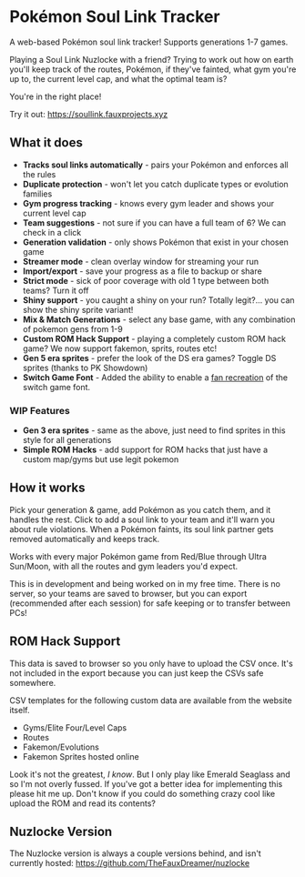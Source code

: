 # Pokémon Soul Link Tracker

A web-based Pokémon soul link tracker! Supports generations 1-7 games.

Playing a Soul Link Nuzlocke with a friend? Trying to work out how on earth you'll keep track of the routes, Pokémon, if they've fainted, what gym you're up to, the current level cap, and what the optimal team is?

You're in the right place!

Try it out: https://soullink.fauxprojects.xyz

## What it does

- **Tracks soul links automatically** - pairs your Pokémon and enforces all the rules
- **Duplicate protection** - won't let you catch duplicate types or evolution families  
- **Gym progress tracking** - knows every gym leader and shows your current level cap
- **Team suggestions** - not sure if you can have a full team of 6? We can check in a click
- **Generation validation** - only shows Pokémon that exist in your chosen game
- **Streamer mode** - clean overlay window for streaming your run
- **Import/export** - save your progress as a file to backup or share
- **Strict mode** - sick of poor coverage with old 1 type between both teams? Turn it off
- **Shiny support** - you caught a shiny on your run? Totally legit?... you can show the shiny sprite variant!
- **Mix & Match Generations** - select any base game, with any combination of pokemon gens from 1-9
- **Custom ROM Hack Support** - playing a completely custom ROM hack game? We now support fakemon, sprits, routes etc!
- **Gen 5 era sprites** - prefer the look of the DS era games? Toggle DS sprites (thanks to PK Showdown)
- **Switch Game Font** - Added the ability to enable a [fan recreation](https://www.pokemonaaah.net/news/2020/01/fontupdate/) of the switch game font.

### WIP Features
- **Gen 3 era sprites** - same as the above, just need to find sprites in this style for all generations
- **Simple ROM Hacks** - add support for ROM hacks that just have a custom map/gyms but use legit pokemon


## How it works

Pick your generation & game, add Pokémon as you catch them, and it handles the rest. Click to add a soul link to your team and it'll warn you about rule violations. When a Pokémon faints, its soul link partner gets removed automatically and keeps track.

Works with every major Pokémon game from Red/Blue through Ultra Sun/Moon, with all the routes and gym leaders you'd expect.

This is in development and being worked on in my free time. There is no server, so your teams are saved to browser, but you can export (recommended after each session) for safe keeping or to transfer between PCs!

## ROM Hack Support

This data is saved to browser so you only have to upload the CSV once. It's not included in the export because you can just keep the CSVs safe somewhere.

CSV templates for the following custom data are available from the website itself.
- Gyms/Elite Four/Level Caps
- Routes
- Fakemon/Evolutions
- Fakemon Sprites hosted online

Look it's not the greatest, _I know_.
But I only play like Emerald Seaglass and so I'm not overly fussed. If you've got a better idea for implementing this please hit me up. Don't know if you could do something crazy cool like upload the ROM and read its contents?

## Nuzlocke Version

The Nuzlocke version is always a couple versions behind, and isn't currently hosted: https://github.com/TheFauxDreamer/nuzlocke

